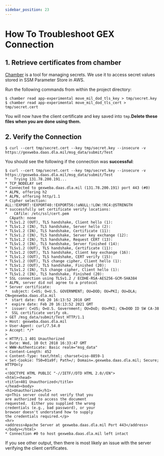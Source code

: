 ```yaml
---
sidebar_position: 23
---
```


# How To Troubleshoot GEX Connection

## 1. Retrieve certificates from chamber

[Chamber](https://github.com/segmentio/chamber) is a tool for managing secrets. We use it to access secret values stored in SSM Parameter Store in AWS.

Run the following commands from within the project directory:

```console
$ chamber read app-experimental move_mil_dod_tls_key > tmp/secret.key
$ chamber read app-experimental move_mil_dod_tls_cert > tmp/secret.cert
```

You will now have the client certificate and key saved into `tmp`.**Delete these files when you are done using them.**

## 2. Verify the Connection

```console
$ curl --cert tmp/secret.cert --key tmp/secret.key --insecure -v https://gexweba.daas.dla.mil/msg_data/submit/Test
```

You should see the following if the connection was **successful**:

```console
$ curl --cert tmp/secret.cert --key tmp/secret.key --insecure -v https://gexweba.daas.dla.mil/msg_data/submit/Test
*   Trying 131.78.200.191...
* TCP_NODELAY set
* Connected to gexweba.daas.dla.mil (131.78.200.191) port 443 (#0)
* ALPN, offering h2
* ALPN, offering http/1.1
* Cipher selection: ALL:!EXPORT:!EXPORT40:!EXPORT56:!aNULL:!LOW:!RC4:@STRENGTH
* successfully set certificate verify locations:
*   CAfile: /etc/ssl/cert.pem
  CApath: none
* TLSv1.2 (OUT), TLS handshake, Client hello (1):
* TLSv1.2 (IN), TLS handshake, Server hello (2):
* TLSv1.2 (IN), TLS handshake, Certificate (11):
* TLSv1.2 (IN), TLS handshake, Server key exchange (12):
* TLSv1.2 (IN), TLS handshake, Request CERT (13):
* TLSv1.2 (IN), TLS handshake, Server finished (14):
* TLSv1.2 (OUT), TLS handshake, Certificate (11):
* TLSv1.2 (OUT), TLS handshake, Client key exchange (16):
* TLSv1.2 (OUT), TLS handshake, CERT verify (15):
* TLSv1.2 (OUT), TLS change cipher, Client hello (1):
* TLSv1.2 (OUT), TLS handshake, Finished (20):
* TLSv1.2 (IN), TLS change cipher, Client hello (1):
* TLSv1.2 (IN), TLS handshake, Finished (20):
* SSL connection using TLSv1.2 / ECDHE-RSA-AES256-GCM-SHA384
* ALPN, server did not agree to a protocol
* Server certificate:
*  subject: C=US; O=U.S. GOVERNMENT; OU=DOD; OU=PKI; OU=DLA; CN=gexweba.daas.dla.mil
*  start date: Feb 20 16:13:52 2018 GMT
*  expire date: Feb 20 16:13:52 2021 GMT
*  issuer: C=US; O=U.S. Government; OU=DoD; OU=PKI; CN=DOD ID SW CA-38
*  SSL certificate verify ok.
> GET /msg_data/submit/Test HTTP/1.1
> Host: gexweba.daas.dla.mil
> User-Agent: curl/7.54.0
> Accept: */*
>
< HTTP/1.1 401 Unauthorized
< Date: Wed, 10 Oct 2018 16:33:47 GMT
< WWW-Authenticate: Basic realm="msg_data"
< Content-Length: 452
< Content-Type: text/html; charset=iso-8859-1
< Set-Cookie: TS0=01a9f; Path=/; Domain=.gexweba.daas.dla.mil; Secure; HTTPOnly
<
<!DOCTYPE HTML PUBLIC "-//IETF//DTD HTML 2.0//EN">
<html><head>
<title>401 Unauthorized</title>
</head><body>
<h1>Unauthorized</h1>
<p>This server could not verify that you
are authorized to access the document
requested.  Either you supplied the wrong
credentials (e.g., bad password), or your
browser doesn't understand how to supply
the credentials required.</p>
<hr>
<address>Apache Server at gexweba.daas.dla.mil Port 443</address>
</body></html>
* Connection #0 to host gexweba.daas.dla.mil left intact
```

If you see other output, then there is most likely an issue with the server verifying the client certificates.
